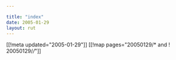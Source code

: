 ```yaml
---

title: "index"
date: 2005-01-29
layout: rut
---
```


[[!meta updated="2005-01-29"]]
[[!map pages="20050129/* and ! 20050129/*/*"]]
